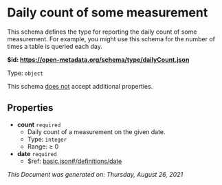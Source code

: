 # Daily count of some measurement

This schema defines the type for reporting the daily count of some measurement. For example, you might use this schema for the number of times a table is queried each day.

<b id="https/open-metadata.org/schema/type/dailycount.json">&#36;id: https://open-metadata.org/schema/type/dailyCount.json</b>

Type: `object`

This schema <u>does not</u> accept additional properties.

## Properties
 - **count** `required`
	 - Daily count of a measurement on the given date.
	 - Type: `integer`
	 - Range:  &ge; 0
 - **date** `required`
	 - $ref: [basic.json#/definitions/date](basic.md#date)


_This Document was generated on: Thursday, August 26, 2021_